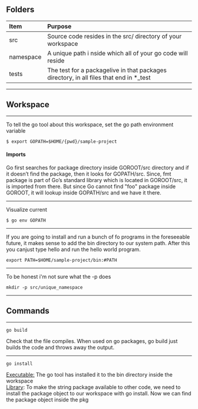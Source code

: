 ## Folders

| Item        | Purpose           |
| :------------- |:------------- |
| src            | Source code resides in the src/ directory of your workspace |
| namespace      | A unique path i nside which all of your go code will reside      |
| tests | The test for a packagelive in that packages directory, in all files that end in *_test      |
___
## Workspace
___
To tell the go tool about this workspace, set the go path environment variable
```
$ export GOPATH=$HOME/{pwd}/sample-project
```
#### Imports
Go first searches for package directory inside GOROOT/src directory and if it doesn’t find the package, then it looks for GOPATH/src. Since, fmt package is part of Go’s standard library which is located in GOROOT/src, it is imported from there. But since Go cannot find "foo" package inside GOROOT, it will lookup inside GOPATH/src and we have it there.

___
Visualize current
```
$ go env GOPATH 
```
___
If you are going to install and run a bunch of fo programs in the foreseeable future, it makes sense to add the bin directory to our system path. After this you canjust type hello and run the hello world program.

```
export PATH=$HOME/sample-project/bin:#PATH
```
___
To be honest i'm not sure what the -p does
```
mkdir -p src/unique_namespace
```
___


## Commands
___
```
go build
```
Check that the file compiles. When used on go packages, go build just builds the code and throws away the output. 
___
```
go install 
```
<ins>Executable:</ins> The go tool has installed it to the bin directory inside the workspace \
<ins>Library</ins>: To make the string package available to other code, we need to install the package object to our workspace with go install. Now we can find the package object  inside the pkg 
